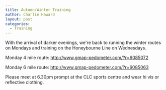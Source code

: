 ```yaml
---
title: Autumn/Winter Training
author: Charlie Haward
layout: post
categories:
  - Training
---
```

With the arrival of darker evenings, we're back to running the winter routes on Mondays and training on the Honeybourne Line on Wednesdays. 

Monday 4 mile route: <a rel="noreferrer noopener" href="http://www.gmap-pedometer.com/?r=6085072&fbclid=IwAR2Pi0xMkFReB66GW3ETFhSVl7aoFrcbW26ksnHiFRe0QUfUjbABc8bfgz4" target="_blank">http://www.gmap-pedometer.com/?r=6085072</a>

Monday 6 mile route: <a rel="noreferrer noopener" href="http://www.gmap-pedometer.com/?r=6085063&fbclid=IwAR1v3LNLvDZqWXanbmnYrbbdpJ4WnLXGjfhW8I6o8tAgZgrP-lIk3J0-O64" target="_blank">http://www.gmap-pedometer.com/?r=6085063</a>

Please meet at 6.30pm prompt at the CLC sports centre and wear hi vis or reflective clothing.
